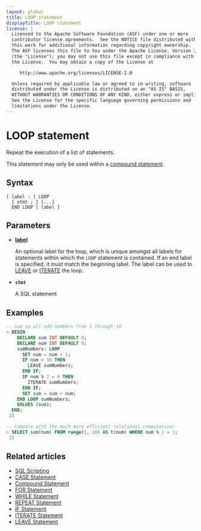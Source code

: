 ```yaml
---
layout: global
title: LOOP statement
displayTitle: LOOP statement
license: |
  Licensed to the Apache Software Foundation (ASF) under one or more
  contributor license agreements.  See the NOTICE file distributed with
  this work for additional information regarding copyright ownership.
  The ASF licenses this file to You under the Apache License, Version 2.0
  (the "License"); you may not use this file except in compliance with
  the License.  You may obtain a copy of the License at

     http://www.apache.org/licenses/LICENSE-2.0

  Unless required by applicable law or agreed to in writing, software
  distributed under the License is distributed on an "AS IS" BASIS,
  WITHOUT WARRANTIES OR CONDITIONS OF ANY KIND, either express or implied.
  See the License for the specific language governing permissions and
  limitations under the License.
---
```


# LOOP statement

Repeat the execution of a list of statements.

This statement may only be used within a [compound statement](compound-stmt.md).

## Syntax

```
[ label : ] LOOP
  { stmt ; } [...]
  END LOOP [ label ]
```

## Parameters

- **[label](/sql/language-manual/sql-ref-names.md#label-name)**

  An optional label for the loop, which is unique amongst all labels for statements within which the `LOOP` statement is contained.
  If an end label is specified, it must match the beginning label.
  The label can be used to [LEAVE](leave-stmt.md) or [ITERATE](iterate-stmt.md) the loop.

- **`stmt`**

  A SQL statement

## Examples

```SQL
-- sum up all odd numbers from 1 through 10
> BEGIN
    DECLARE sum INT DEFAULT 0;
    DECLARE num INT DEFAULT 0;
    sumNumbers: LOOP
      SET num = num + 1;
      IF num > 10 THEN
        LEAVE sumNumbers;
      END IF;
      IF num % 2 = 0 THEN
        ITERATE sumNumbers;
      END IF;
      SET sum = sum + num;
    END LOOP sumNumbers;
    VALUES (sum);
  END;
 25

-- Compare with the much more efficient relational computation:
> SELECT sum(num) FROM range(1, 10) AS t(num) WHERE num % 2 = 1;
 25
```

## Related articles

- [SQL Scripting](/sql/language-manual/sql-ref-scripting.md)
- [CASE Statement](/sql/language-manual/control-flow/case-stmt.md)
- [Compound Statement](/sql/language-manual/control-flow/compound-stmt.md)
- [FOR Statement](/sql/language-manual/control-flow/for-stmt.md)
- [WHILE Statement](/sql/language-manual/control-flow/while-stmt.md)
- [REPEAT Statement](/sql/language-manual/control-flow/repeat-stmt.md)
- [IF Statement](/sql/language-manual/control-flow/if-stmt.md)
- [ITERATE Statement](/sql/language-manual/control-flow/iterate-stmt.md)
- [LEAVE Statement](/sql/language-manual/control-flow/leave-stmt.md)

```

```
